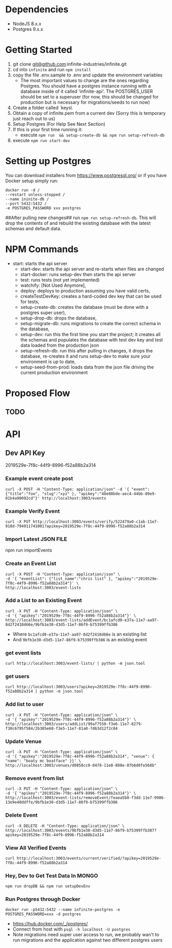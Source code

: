 # Dependencies

+ NodeJS 8.x.x
+ Postgres 9.x.x

# Getting Started

1. git clone git@github.com:infinite-industries/infinite.git
2. cd into `infinite` and run `npm install`
3. copy the file .env.sample to .env and update the environment variables
   + The most important values to change are the ones regarding Postgres. You should have a postgres instance running with a database inside of it called 'infinite-api'. The POSTGRES_USER should be set to a superuser (for now, this should be changed for production but is necessary for migrations/seeds to run now)
4. Create a folder called `keys\
5. Obtain a copy of infinite.pem from a current dev (Sorry this is temporary just reach out to us)
6. Setup Postgres (For Help See Next Section)
7. If this is your first time running it:
    + execute `npm run  && setup-create-db && npm run setup-refresh-db`
8. execute `npm run start-dev`

# Setting up Postgres

You can download installers from https://www.postgresql.org/ or if you have Docker setup simply run:

```
docker run -d /
--restart unless-stopped /
--name ininite-db /
--port 5432:5432 /
-e POSTGRES_PASSWORD xxx postgres
```

##After pulling new changes## run `npm run setup-refresh-db`. This will drop the contents of and rebuild the existing database with the latest schemas and default data.

# NPM Commands

* start: starts the api server
   * start-dev: starts the api server and re-starts when files are changed
   * start-docker: runs setup-dev then starts the api server
   * test: runs tests (not yet implemented)
   * watchify: [Not Used Anymore],
   * deploy: deploys to production assuming you have valid certs,
   * createTestDevKey: creates a hard-coded dev key that can be used for tests,
   * setup-create-db: creates the database (must be done with a postgres super user),
   * setup-drop-db: drops the database,
   * setup-migrate-db: runs migrations to create the correct schema in the database,
   * setup-dev: run this the first time you start the project; it creates all the schemas and populates the database with test dev key and test data loaded from the production json
   * setup-refresh-db: run this after pulling in changes, it drops the database, re-creates it and runs setup-dev to make sure your environment is up to date,
   * setup-seed-from-prod: loads data from the json file driving the current production environment

# Proposed Flow

<!-- 1. *Get Random Artwork* Client makes an API call for an artwork ID. Unique ID is returned, client can check if the artwork has been shown already. If not, make another query for artwork by ID and proceed to show to user.

2. *Event Announcement* Client makes an API call for art event by {country, state, city, neighborhood, date-range} if specific scope yelds results an array of one to n members is returned.   -->

## TODO

<!-- + alerts
 -->



<!-- # Seeding Dev
Note: Most seeds are still incomplete <br />
install https://www.npmjs.com/package/node-mongo-seeds <br />
mv to project dir <br />
run *seed* -->

# API

## Dev API Key
<!-- 3b7344a8-29aa-4690-8ea7-415612d8834d <br /> -->
2019529e-7f8c-44f9-8996-f52a88b2a314

<!-- ### Get Artwork info by ID
curl -H "Content-Type: application/json" -X POST -d '{"artwork_id":"cc432195-2a2c-49e4-9a55-32d9f10dcc97"}' http://localhost:3003/artworks/one-by-id
<p> or </p>
curl -H "Content-Type: application/json" -X POST -d '{"artwork_id":"cc432195-2a2c-49e4-9a55-32d9f10dcc97"}' https://test3.infinite.industries/artworks/one-by-id
 -->

<!-- ### Get Event info by ID

### Get Random Artwork ID
### Register webhook
### Create a new event -->

### Example event create post
`curl -X POST -H "Content-Type: application/json" -d '{ "event": {"title":"foo", "slug":"xyz" }, "apikey":"48e80bde-aec4-44bb-89e9-01b4a90092cd"}' http://localhost:3003/events`

### Example Verify Event ###
`curl -X PUT http://localhost:3003/events/verify/522479a0-c1ab-11e7-910d-794911741001?apikey=2019529e-7f8c-44f9-8996-f52a88b2a314`

### Import Latest JSON FILE ###
npm run importEvents

### Create an Event List ###
```
curl -X POST -H "Content-Type: application/json" \
-d '{ "eventList": {"list_name":"chris list" }, "apikey":"2019529e-7f8c-44f9-8996-f52a88b2a314"}' \
http://localhost:3003/event-lists
```

### Add a List to an Existing Event ###
```
curl -X PUT -H "Content-Type: application/json" \
-d '{ "apikey":"2019529e-7f8c-44f9-8996-f52a88b2a314"}' \
http://localhost:3003/event-lists/addEvent/bc1afcd0-e37a-11e7-aa97-8d2f2418d66e/9bfb1e30-d3d5-11e7-86f9-b75399ffb386
```

* Where `bc1afcd0-e37a-11e7-aa97-8d2f2418d66e` is an existing list
* And `9bfb1e30-d3d5-11e7-86f9-b75399ffb386` is an existing event

### get event lists ###
`curl http://localhost:3003/event-lists/ | python -m json.tool`

### get users ###
`curl http://localhost:3003/users?apikey=2019529e-7f8c-44f9-8996-f52a88b2a314 | python -m json.tool`

### Add list to user ###
```
curl -X PUT -H "Content-Type: application/json" \
-d '{ "apikey":"2019529e-7f8c-44f9-8996-f52a88b2a314"}' \
http://localhost:3003/users/addList/99af7550-f3e6-11e7-8279-f30c6795f584/2b305e60-f3e5-11e7-81a0-7d63d12f2c04
```

### Update Venue ###
```
curl -X PUT -H "Content-Type: application/json" \
-d '{ "apikey":"2019529e-7f8c-44f9-8996-f52a88b2a314", "venue": { "name": "boaty mc boatface" }}' \
http://localhost:3003/venues/d0858cc0-0478-11e8-808e-07b6d0fe568b"
```

### Remove event from list
```
curl -X PUT -H "Content-Type: application/json" \
-d '{ "apikey":"2019529e-7f8c-44f9-8996-f52a88b2a314"}' \
http://localhost:3003/event-lists/removeEvent/feaea5b0-f3dd-11e7-9986-13e9e40ddffe/9bfb1e30-d3d5-11e7-86f9-b75399ffb386
```

### Delete Event ###
```
curl -X DELETE -H "Content-Type: application/json" \
http://localhost:3003/events/9bfb1e30-d3d5-11e7-86f9-b75399ffb387?apikey=2019529e-7f8c-44f9-8996-f52a88b2a314
```

### View All Verified Events ###
```
curl http://localhost:3003/events/current/verified/?apikey=2019529e-7f8c-44f9-8996-f52a88b2a314
```


### Hey, Dev to Get Test Data In MONGO ###
`npm run dropDB && npm run setupDevEnv`


### Run Postgres through Docker ####
`docker run -p5432:5432 --name infinite-postgres -e POSTGRES_PASSWORD=xxx -d postgres`

- https://hub.docker.com/_/postgres/
- Connect from host with `psql -h localhost -U postgres`
- Note migrations need super user access to run, we probably wan't to run migrations and the application against two different postgres users


